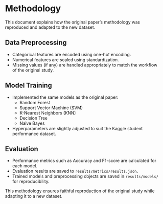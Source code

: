 # Methodology

This document explains how the original paper’s methodology was reproduced and adapted to the new dataset.

## Data Preprocessing
- Categorical features are encoded using one-hot encoding.
- Numerical features are scaled using standardization.
- Missing values (if any) are handled appropriately to match the workflow of the original study.

## Model Training
- Implemented the same models as the original paper:
  - Random Forest
  - Support Vector Machine (SVM)
  - K-Nearest Neighbors (KNN)
  - Decision Tree
  - Naive Bayes
- Hyperparameters are slightly adjusted to suit the Kaggle student performance dataset.

## Evaluation
- Performance metrics such as Accuracy and F1-score are calculated for each model.
- Evaluation results are saved to `results/metrics/results.json`.
- Trained models and preprocessing objects are saved in `results/models/` for reproducibility.

This methodology ensures faithful reproduction of the original study while adapting it to a new dataset.
